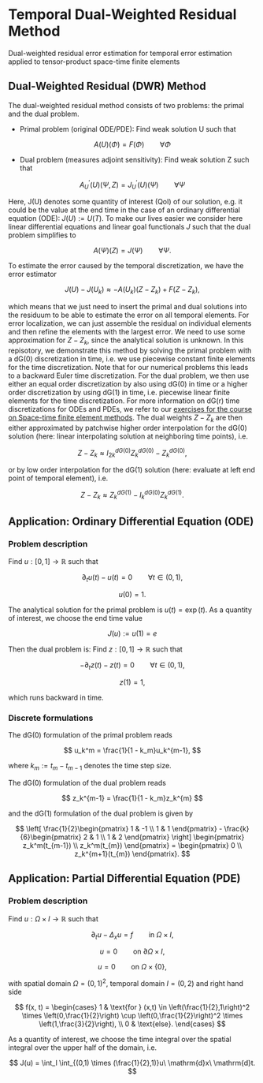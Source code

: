 # Temporal Dual-Weighted Residual Method
Dual-weighted residual error estimation for temporal error estimation applied to tensor-product space-time finite elements

## Dual-Weighted Residual (DWR) Method
The dual-weighted residual method consists of two problems: the primal and the dual problem.

- Primal problem (original ODE/PDE): Find weak solution U such that

$$
A(U)(\Phi) = F(\Phi) \qquad \forall \Phi
$$

- Dual problem (measures adjoint sensitivity): Find weak solution Z such that

$$
A^{'}_U(U)(\Psi, Z) = J^{'}_U(U)(\Psi) \qquad \forall \Psi
$$

Here, J(U) denotes some quantity of interest (QoI) of our solution, e.g. it could be the value at the end time in the case of an ordinary differential equation (ODE): $J(U) := U(T)$.
To make our lives easier we consider here linear differential equations and linear goal functionals $J$ such that the dual problem simplifies to

$$
A(\Psi)(Z) = J(\Psi) \qquad \forall \Psi.
$$

To estimate the error caused by the temporal discretization, we have the error estimator

$$
J(U) - J(U_k) \approx - A(U_k)(Z - Z_k) + F(Z - Z_k),
$$

which means that we just need to insert the primal and dual solutions into the residuum to be able to estimate the error on all temporal elements. For error localization, we can just assemble the residual on individual elements and then refine the elements with the largest error. 
We need to use some approximation for $Z - Z_k$, since the analytical solution is unknown.
In this repisotory, we demonstrate this method by solving the primal problem with a dG(0) discretization in time, i.e. we use piecewise constant finite elements for the time discretization. Note that for our numerical problems this leads to a backward Euler time discretization. 
For the dual problem, we then use either an equal order discretization by also using dG(0) in time or a higher order discretization by using dG(1) in time, i.e. piecewise linear finite elements for the time discretization.
For more information on dG(r) time discretizations for ODEs and PDEs, we refer to our [exercises for the course on Space-time finite element methods](https://github.com/mathmerizing/SpaceTimeFEM_2023-2024).
The dual weights $Z - Z_k$ are then either approximated by patchwise higher order interpolation for the dG(0) solution (here: linear interpolating solution at neighboring time points), i.e.


$$
Z - Z_k \approx I_{2k}^{dG(0)} Z_k^{dG(0)} - Z_k^{dG(0)},
$$

or by low order interpolation for the dG(1) solution (here: evaluate at left end point of temporal element), i.e.

$$
Z - Z_k \approx Z_k^{dG(1)} - I_k^{dG(0)}Z_k^{dG(1)}.
$$

## Application: Ordinary Differential Equation (ODE)

### Problem description
Find $u: [0,1] \rightarrow \mathbb{R}$ such that

$$
\partial_t u(t) - u(t) = 0 \qquad \forall t \in (0,1),
$$


$$
u(0) = 1.
$$

The analytical solution for the primal problem is $u(t) = \exp(t)$. As a quantity of interest, we choose the end time value

$$
J(u) := u(1) = e
$$

Then the dual problem is: Find $z: [0,1] \rightarrow \mathbb{R}$ such that

$$
 -\partial_t z(t) - z(t) = 0 \qquad \forall t \in (0,1),
$$

$$
z(1) = 1,
$$

which runs backward in time.

### Discrete formulations
The dG(0) formulation of the primal problem reads

$$
u_k^m = \frac{1}{1 - k_m}u_k^{m-1},
$$

where $k_m := t_m - t_{m-1}$ denotes the time step size.

The dG(0) formulation of the dual problem reads


$$
z_k^{m-1} = \frac{1}{1 - k_m}z_k^{m}
$$

and the dG(1) formulation of the dual problem is given by

$$
 \left[ \frac{1}{2}\begin{pmatrix}
        1 & -1 \\ 
        1 & 1
    \end{pmatrix} - 
    \frac{k}{6}\begin{pmatrix}
        2 & 1 \\
        1 & 2
    \end{pmatrix} \right] \begin{pmatrix}
        z_k^m(t_{m-1}) \\ 
        z_k^m(t_{m})
    \end{pmatrix} = \begin{pmatrix}
        0 \\ 
        z_k^{m+1}(t_{m}) 
    \end{pmatrix}.
$$

## Application: Partial Differential Equation (PDE)

### Problem description

Find $u: \Omega \times I \rightarrow \mathbb{R}$ such that

$$
\partial_t u - \Delta_x u = f \qquad \text{in } \Omega \times I,
$$

$$
u = 0 \qquad \text{on } \partial \Omega \times I,
$$

$$
u = 0 \qquad \text{on } \Omega \times \{ 0 \},
$$

with spatial domain $\Omega = (0,1)^2$, temporal domain $I = (0,2)$ and right hand side

$$
 f(x, t) = \begin{cases}
        1 & \text{for } (x,t) \in \left(\frac{1}{2},1\right)^2 \times \left(0,\frac{1}{2}\right) \cup \left(0,\frac{1}{2}\right)^2 \times \left(1,\frac{3}{2}\right), \\
        0 & \text{else}.
    \end{cases}
$$

As a quantity of interest, we choose the time integral over the spatial integral over the upper half of the domain, i.e.

$$
    J(u) = \int_I \int_{(0,1) \times (\frac{1}{2},1)}u\ \mathrm{d}x\ \mathrm{d}t.
$$

